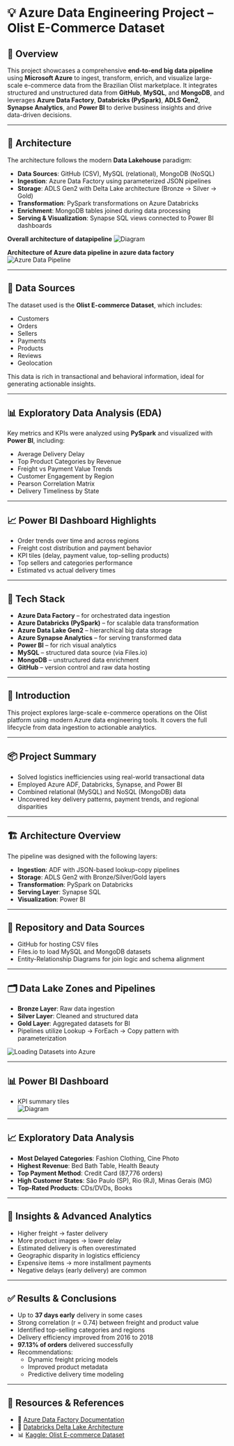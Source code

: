 
# 💡 Azure Data Engineering Project – Olist E-Commerce Dataset

## 📌 Overview

This project showcases a comprehensive **end-to-end big data pipeline** using **Microsoft Azure** to ingest, transform, enrich, and visualize large-scale e-commerce data from the Brazilian Olist marketplace. It integrates structured and unstructured data from **GitHub**, **MySQL**, and **MongoDB**, and leverages **Azure Data Factory**, **Databricks (PySpark)**, **ADLS Gen2**, **Synapse Analytics**, and **Power BI** to derive business insights and drive data-driven decisions.

---





## 🚀 Architecture

The architecture follows the modern **Data Lakehouse** paradigm:

- **Data Sources**: GitHub (CSV), MySQL (relational), MongoDB (NoSQL)
- **Ingestion**: Azure Data Factory using parameterized JSON pipelines
- **Storage**: ADLS Gen2 with Delta Lake architecture (Bronze → Silver → Gold)
- **Transformation**: PySpark transformations on Azure Databricks
- **Enrichment**: MongoDB tables joined during data processing
- **Serving & Visualization**: Synapse SQL views connected to Power BI dashboards

**Overall architecture of datapipeline**
![Diagram](ETL%20pipeline%20Architecture%20Diagram.png)

**Architecture of Azure data pipeline in azure data factory**
![Azure Data Pipeline](Azure%20data%20pipeline%20image.png)


---

## 📂 Data Sources

The dataset used is the **Olist E-commerce Dataset**, which includes:

- Customers  
- Orders  
- Sellers  
- Payments  
- Products  
- Reviews  
- Geolocation  

This data is rich in transactional and behavioral information, ideal for generating actionable insights.

---

## 📊 Exploratory Data Analysis (EDA)

Key metrics and KPIs were analyzed using **PySpark** and visualized with **Power BI**, including:

- Average Delivery Delay  
- Top Product Categories by Revenue  
- Freight vs Payment Value Trends  
- Customer Engagement by Region  
- Pearson Correlation Matrix  
- Delivery Timeliness by State  

---

## 📈 Power BI Dashboard Highlights

- Order trends over time and across regions  
- Freight cost distribution and payment behavior  
- KPI tiles (delay, payment value, top-selling products)  
- Top sellers and categories performance  
- Estimated vs actual delivery times  

---

## 🔐 Tech Stack

- **Azure Data Factory** – for orchestrated data ingestion  
- **Azure Databricks (PySpark)** – for scalable data transformation  
- **Azure Data Lake Gen2** – hierarchical big data storage  
- **Azure Synapse Analytics** – for serving transformed data  
- **Power BI** – for rich visual analytics  
- **MySQL** – structured data source (via Files.io)  
- **MongoDB** – unstructured data enrichment  
- **GitHub** – version control and raw data hosting  

---


## 📌 Introduction

This project explores large-scale e-commerce operations on the Olist platform using modern Azure data engineering tools. It covers the full lifecycle from data ingestion to actionable analytics.

---

## 📦 Project Summary

- Solved logistics inefficiencies using real-world transactional data  
- Employed Azure ADF, Databricks, Synapse, and Power BI  
- Combined relational (MySQL) and NoSQL (MongoDB) data  
- Uncovered key delivery patterns, payment trends, and regional disparities  

---

## 🏗️ Architecture Overview

The pipeline was designed with the following layers:

- **Ingestion**: ADF with JSON-based lookup-copy pipelines  
- **Storage**: ADLS Gen2 with Bronze/Silver/Gold layers  
- **Transformation**: PySpark on Databricks  
- **Serving Layer**: Synapse SQL  
- **Visualization**: Power BI  

---

## 🔗 Repository and Data Sources

- GitHub for hosting CSV files  
- Files.io to load MySQL and MongoDB datasets  
- Entity-Relationship Diagrams for join logic and schema alignment  

---

## 🗂️ Data Lake Zones and Pipelines

- **Bronze Layer**: Raw data ingestion  
- **Silver Layer**: Cleaned and structured data  
- **Gold Layer**: Aggregated datasets for BI  
- Pipelines utilize Lookup → ForEach → Copy pattern with parameterization  


![Loading Datasets into Azure](loading%20datasets%20into%20azure.png)



---

## 📊 Power BI Dashboard

- KPI summary tiles  
![Diagram](power_biDashboard.png)


---

## 📈 Exploratory Data Analysis

- **Most Delayed Categories**: Fashion Clothing, Cine Photo  
- **Highest Revenue**: Bed Bath Table, Health Beauty  
- **Top Payment Method**: Credit Card (87,776 orders)  
- **High Customer States**: São Paulo (SP), Rio (RJ), Minas Gerais (MG)  
- **Top-Rated Products**: CDs/DVDs, Books  

---

## 🔬 Insights & Advanced Analytics

- Higher freight → faster delivery  
- More product images → lower delay  
- Estimated delivery is often overestimated  
- Geographic disparity in logistics efficiency  
- Expensive items → more installment payments  
- Negative delays (early delivery) are common  

---

## ✅ Results & Conclusions

- Up to **37 days early** delivery in some cases  
- Strong correlation (r = 0.74) between freight and product value  
- Identified top-selling categories and regions  
- Delivery efficiency improved from 2016 to 2018  
- **97.13% of orders** delivered successfully  
- Recommendations:  
  - Dynamic freight pricing models  
  - Improved product metadata  
  - Predictive delivery time modeling  

---

## 🔗 Resources & References

- 📘 [Azure Data Factory Documentation](https://learn.microsoft.com/en-us/azure/data-factory/introduction)  
- 🧱 [Databricks Delta Lake Architecture](https://www.databricks.com/delta)  
- 📊 [Kaggle: Olist E-commerce Dataset](https://www.kaggle.com/datasets/olistbr/brazilian-ecommerce)  
